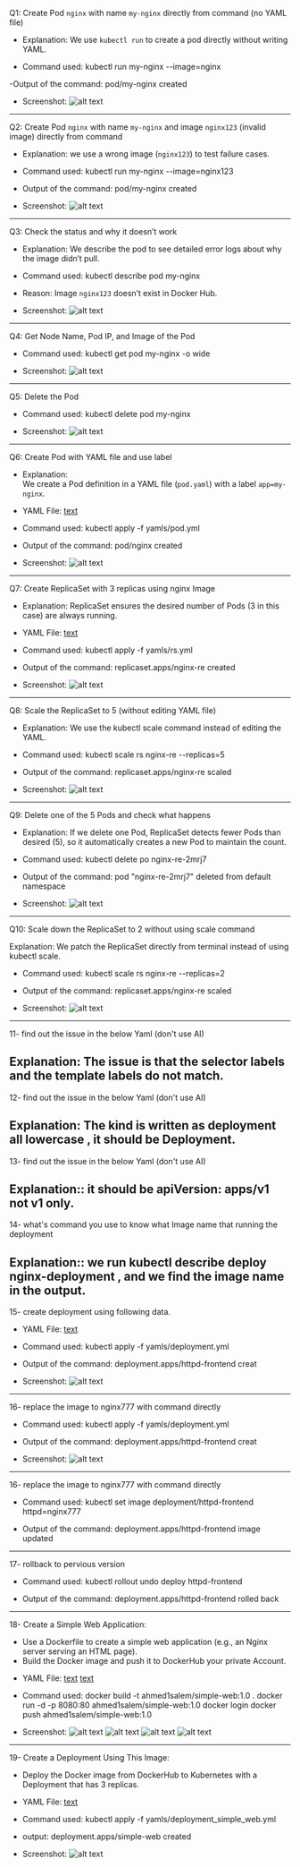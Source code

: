 Q1: Create Pod `nginx` with name `my-nginx` directly from command (no YAML file)  

- Explanation:
We use `kubectl run` to create a pod directly without writing YAML.  

- Command used: 
kubectl run my-nginx --image=nginx

-Output of the command:
pod/my-nginx created

- Screenshot:
![alt text](screenshots/1.png)
---------------------------------------
Q2: Create Pod `nginx` with name `my-nginx` and image `nginx123` (invalid image) directly from command  

- Explanation: 
we  use a wrong image (`nginx123`) to test failure cases.  

- Command used:
kubectl run my-nginx --image=nginx123

- Output of the command:
pod/my-nginx created

- Screenshot:
![alt text](screenshots/2.png)
---------------------------------------
Q3: Check the status and why it doesn’t work  

- Explanation:
We describe the pod to see detailed error logs about why the image didn’t pull.  

- Command used:
kubectl describe pod my-nginx

- Reason:
 Image `nginx123` doesn’t exist in Docker Hub.  

- Screenshot:
![alt text](screenshots/3.png)
---------------------------------------
Q4: Get Node Name, Pod IP, and Image of the Pod  

- Command used: 
kubectl get pod my-nginx -o wide

- Screenshot:
![alt text](screenshots/4.png)
---------------------------------------
Q5: Delete the Pod  

- Command used:
kubectl delete pod my-nginx

- Screenshot:
![alt text](screenshots/5.png)
---------------------------------------
Q6: Create Pod with YAML file and use label

- Explanation:  
We create a Pod definition in a YAML file (`pod.yaml`) with a label `app=my-nginx`.

- YAML File:
[text](yamls/pod.yml)

- Command used:
kubectl apply -f yamls/pod.yml

- Output of the command:
pod/nginx created

- Screenshot:
![alt text](screenshots/6.png)
-------------------------------------
Q7: Create ReplicaSet with 3 replicas using nginx Image

- Explanation:
ReplicaSet ensures the desired number of Pods (3 in this case) are always running.

- YAML File:
[text](yamls/rs.yml)

- Command used:
kubectl apply -f yamls/rs.yml

- Output of the command:
replicaset.apps/nginx-re created

- Screenshot:
![alt text](screenshots/7.png)
--------------------------------------
Q8: Scale the ReplicaSet to 5 (without editing YAML file)

- Explanation:
We use the kubectl scale command instead of editing the YAML.

- Command used:
kubectl scale rs nginx-re --replicas=5

- Output of the command:
replicaset.apps/nginx-re scaled

- Screenshot:
![alt text](screenshots/8.png)
------------------------------------
Q9: Delete one of the 5 Pods and check what happens

- Explanation:
If we delete one Pod, ReplicaSet detects fewer Pods than desired (5), so it automatically creates a new Pod to maintain the count.

- Command used:
kubectl delete po nginx-re-2mrj7

- Output of the command:
pod "nginx-re-2mrj7" deleted from default namespace

- Screenshot:
![alt text](screenshots/9.png)
------------------------------------
Q10: Scale down the ReplicaSet to 2 without using scale command

Explanation:
We patch the ReplicaSet directly from terminal instead of using kubectl scale.

- Command used:
kubectl scale rs nginx-re --replicas=2

- Output of the command:
replicaset.apps/nginx-re scaled

- Screenshot:
![alt text](screenshots/10.png)
-----------------------------------
11- find out the issue in the below Yaml (don't use AI)

Explanation: The issue is that the selector labels and the template labels do not match.
-----------------------------------
12- find out the issue in the below Yaml (don't use AI)

Explanation:
The kind is written as deployment all lowercase , it should be Deployment.
-----------------------------------
13- find out the issue in the below Yaml (don't use AI)

Explanation::  it should be apiVersion: apps/v1 not v1 only.
----------------------------------
14- what's command you use to know what Image name that running the deployment 

Explanation:: we run kubectl describe deploy nginx-deployment ,  and we find the image name in the output.
----------------------------------
15- create deployment using following data.

- YAML File:
[text](yamls/deployment.yml)

- Command used:
kubectl apply -f yamls/deployment.yml 

- Output of the command:
deployment.apps/httpd-frontend creat

- Screenshot:
![alt text](screenshots/15.png)
----------------------------------
16- replace the image to nginx777 with command directly 

- Command used:
kubectl apply -f yamls/deployment.yml 

- Output of the command:
deployment.apps/httpd-frontend creat

- Screenshot:
![alt text](screenshots/15.png)
----------------------------------
16- replace the image to nginx777 with command directly 

- Command used:
 kubectl set image deployment/httpd-frontend httpd=nginx777

- Output of the command:
deployment.apps/httpd-frontend image updated
---------------------------------
17- rollback to pervious version

- Command used:
kubectl rollout undo deploy httpd-frontend

- Output of the command:
deployment.apps/httpd-frontend rolled back
---------------------------------
18- Create a Simple Web Application:
* Use a Dockerfile to create a simple web application (e.g., an Nginx server serving an HTML page).
* Build the Docker image and push it to DockerHub your private Account.

- YAML File:
[text](web_app/Dockerfile)
[text](web_app/index.html)

- Command used:
docker build -t ahmed1salem/simple-web:1.0 .
docker run -d -p 8080:80 ahmed1salem/simple-web:1.0
docker login
docker push ahmed1salem/simple-web:1.0

- Screenshot:
![alt text](screenshots/18:1.png)
![alt text](screenshots/18:2.png)
![alt text](screenshots/18:3.png)
![alt text](screenshots/18:4.png)
----------------------------------
19- Create a Deployment Using This Image:
* Deploy the Docker image from DockerHub to Kubernetes with a Deployment that has 3 replicas.

- YAML File:
[text](yamls/deployment_simple_web.yml)

- Command used:
 kubectl apply -f yamls/deployment_simple_web.yml 
- output:
deployment.apps/simple-web created

- Screenshot:
![alt text](screenshots/19.png)